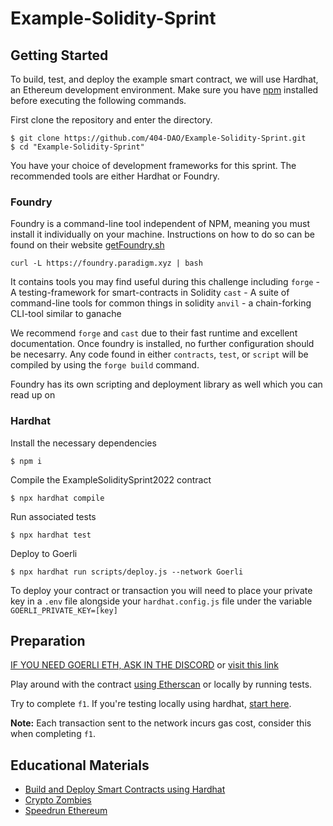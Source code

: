 # Example-Solidity-Sprint

## Getting Started

To build, test, and deploy the example smart contract, we will use Hardhat, an Ethereum development environment. Make sure you have [npm](https://nodejs.org/en/download/) installed before executing the following commands.

First clone the repository and enter the directory.
```
$ git clone https://github.com/404-DAO/Example-Solidity-Sprint.git
$ cd "Example-Solidity-Sprint"
```

You have your choice of development frameworks for this sprint. The recommended tools are either Hardhat or Foundry.
### Foundry

Foundry is a command-line tool independent of NPM, meaning you must install it individually on your machine. Instructions on how to do so can be found
on their website [getFoundry.sh](https://getFoundry.sh)

`curl -L https://foundry.paradigm.xyz | bash`

It contains tools you may find useful during this challenge including 
`forge` - A testing-framework for smart-contracts in Solidity
`cast` - A suite of command-line tools for common things in solidity
`anvil` - a chain-forking CLI-tool similar to ganache

We recommend `forge` and `cast` due to their fast runtime and excellent documentation. Once foundry is installed, no further configuration should be necesarry. Any code found in either `contracts`, `test`, or `script` will be compiled by using the `forge build` command.

Foundry has its own scripting and deployment library as well which you can read up on 


### Hardhat
Install the necessary dependencies
```
$ npm i
```

Compile the ExampleSoliditySprint2022 contract
```
$ npx hardhat compile
```

Run associated tests
```
$ npx hardhat test
```

Deploy to Goerli
```
$ npx hardhat run scripts/deploy.js --network Goerli
```

To deploy your contract or transaction you will need to place your private key in a `.env` file alongside your `hardhat.config.js` file under the variable `GOERLI_PRIVATE_KEY=[key]`


## Preparation

[IF YOU NEED GOERLI ETH, ASK IN THE DISCORD](https://discord.gg/G7ZV5kFmd2) or [visit this link](https://goerlifaucet.com/)

Play around with the contract [using Etherscan](https://goerli.etherscan.io/address/0xcfd9741867bad2f94c8bfb91518066436cbe6a20#writeContract) or locally by running tests.

Try to complete `f1`. If you're testing locally using hardhat, [start here](https://github.com/404-DAO/Example-Solidity-Sprint/blob/main/test/ExampleSoliditySprint2022.js#L127).

**Note:** Each transaction sent to the network incurs gas cost, consider this when completing `f1`.



## Educational Materials

* [Build and Deploy Smart Contracts using Hardhat](https://www.youtube.com/watch?v=GBc3lBrXEBo&ab_channel=PatrickCollins)
* [Crypto Zombies](https://cryptozombies.io/)
* [Speedrun Ethereum](https://speedrunethereum.com/)
